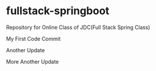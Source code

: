 # fullstack-springboot
Repository for Online Class of JDC(Full Stack Spring Class)

My First Code Commit

Another Update

More Another Update
